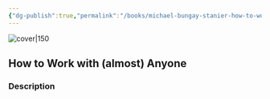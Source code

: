 ```yaml
---
{"dg-publish":true,"permalink":"/books/michael-bungay-stanier-how-to-work-with-almost-anyone/","title":"\"How to Work with (almost) Anyone\"","tags":["non-fiction","business","work"]}
---
```




![cover|150](https://www.mbs.works/wp-content/uploads/2023/11/How-to-Work-with-Almost-Anyone-700.jpg)

## How to Work with (almost) Anyone

### Description


```